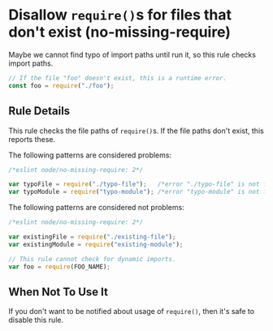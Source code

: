 # Disallow `require()`s for files that don't exist (no-missing-require)

Maybe we cannot find typo of import paths until run it, so this rule checks import paths.

```js
// If the file "foo" doesn't exist, this is a runtime error.
const foo = require("./foo");
```

## Rule Details

This rule checks the file paths of `require()`s.
If the file paths don't exist, this reports these.

The following patterns are considered problems:

```js
/*eslint node/no-missing-require: 2*/

var typoFile = require("./typo-file");   /*error "./typo-file" is not found.*/
var typoModule = require("typo-module"); /*error "typo-module" is not found.*/
```

The following patterns are considered not problems:

```js
/*eslint node/no-missing-require: 2*/

var existingFile = require("./existing-file");
var existingModule = require("existing-module");

// This rule cannot check for dynamic imports.
var foo = require(FOO_NAME);
```

## When Not To Use It

If you don't want to be notified about usage of `require()`, then it's safe to disable this rule.
